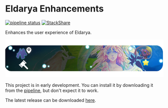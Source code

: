 # Eldarya Enhancements

[![pipeline status](https://gitlab.com/NatoBoram/eldarya-enhancements/badges/master/pipeline.svg)](https://gitlab.com/NatoBoram/eldarya-enhancements/-/commits/master)
[![StackShare](https://img.shields.io/badge/tech-stack-0690fa.svg?style=flat)](https://stackshare.io/NatoBoram/eldarya-enhancements)

Enhances the user experience of Eldarya.

![Eldarya Enhancements Banner](images/carousel_eldarya_enhancements.png)

This project is in early development. You can install it by downloading it from
the [pipeline](https://gitlab.com/NatoBoram/eldarya-enhancements/-/pipelines),
but don't expect it to work.

The latest release can be downloaded [here](https://gitlab.com/NatoBoram/eldarya-enhancements/-/jobs/artifacts/master/raw/dist/eldarya-enhancements.user.js?job=webpack).

